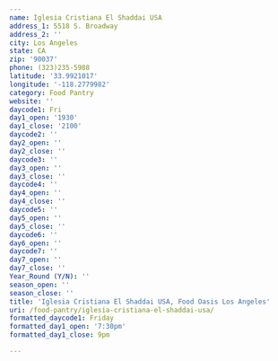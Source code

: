 ```yaml
---
name: Iglesia Cristiana El Shaddai USA
address_1: 5518 S. Broadway
address_2: ''
city: Los Angeles
state: CA
zip: '90037'
phone: (323)235-5988
latitude: '33.9921017'
longitude: '-118.2779982'
category: Food Pantry
website: ''
daycode1: Fri
day1_open: '1930'
day1_close: '2100'
daycode2: ''
day2_open: ''
day2_close: ''
daycode3: ''
day3_open: ''
day3_close: ''
daycode4: ''
day4_open: ''
day4_close: ''
daycode5: ''
day5_open: ''
day5_close: ''
daycode6: ''
day6_open: ''
daycode7: ''
day7_open: ''
day7_close: ''
Year_Round (Y/N): ''
season_open: ''
season_close: ''
title: 'Iglesia Cristiana El Shaddai USA, Food Oasis Los Angeles'
uri: /food-pantry/iglesia-cristiana-el-shaddai-usa/
formatted_daycode1: Friday
formatted_day1_open: '7:30pm'
formatted_day1_close: 9pm

---
```


